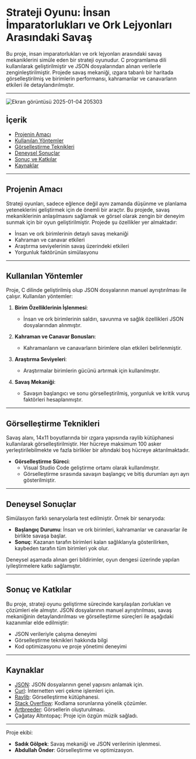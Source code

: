 # Strateji Oyunu: İnsan İmparatorlukları ve Ork Lejyonları Arasındaki Savaş

Bu proje, insan imparatorlukları ve ork lejyonları arasındaki savaş mekaniklerini simüle eden bir strateji oyunudur. C programlama dili kullanılarak geliştirilmiştir ve JSON dosyalarından alınan verilerle zenginleştirilmiştir. Projede savaş mekaniği, ızgara tabanlı bir haritada görselleştirilmiş ve birimlerin performansı, kahramanlar ve canavarların etkileri ile detaylandırılmıştır.

---
![Ekran görüntüsü 2025-01-04 205303](https://github.com/user-attachments/assets/a8f762c0-11d5-4550-9595-074c621a8d19)


## İçerik

- [Projenin Amacı](#projenin-amacı)
- [Kullanılan Yöntemler](#kullanılan-yöntemler)
- [Görselleştirme Teknikleri](#görselleştirme-teknikleri)
- [Deneysel Sonuçlar](#deneysel-sonuçlar)
- [Sonuç ve Katkılar](#sonuç-ve-katkılar)
- [Kaynaklar](#kaynaklar)

---

## Projenin Amacı

Strateji oyunları, sadece eğlence değil aynı zamanda düşünme ve planlama yeteneklerini geliştirmek için de önemli bir araçtır. Bu projede, savaş mekaniklerinin anlaşılmasını sağlamak ve görsel olarak zengin bir deneyim sunmak için bir oyun geliştirilmiştir. Projede şu özellikler yer almaktadır:

- İnsan ve ork birimlerinin detaylı savaş mekaniği
- Kahraman ve canavar etkileri
- Araştırma seviyelerinin savaş üzerindeki etkileri
- Yorgunluk faktörünün simülasyonu

---

## Kullanılan Yöntemler

Proje, C dilinde geliştirilmiş olup JSON dosyalarının manuel ayrıştırılması ile çalışır. Kullanılan yöntemler:

1. **Birim Özelliklerinin İşlenmesi**:
   - İnsan ve ork birimlerinin saldırı, savunma ve sağlık özellikleri JSON dosyalarından alınmıştır.

2. **Kahraman ve Canavar Bonusları**:
   - Kahramanların ve canavarların birimlere olan etkileri belirlenmiştir.

3. **Araştırma Seviyeleri**:
   - Araştırmalar birimlerin gücünü artırmak için kullanılmıştır.

4. **Savaş Mekaniği**:
   - Savaşın başlangıcı ve sonu görselleştirilmiş, yorgunluk ve kritik vuruş faktörleri hesaplanmıştır.

---

## Görselleştirme Teknikleri

Savaş alanı, 14x11 boyutlarında bir ızgara yapısında raylib kütüphanesi kullanılarak görselleştirilmiştir. Her hücreye maksimum 100 asker yerleştirilebilmekte ve fazla birlikler bir altındaki boş hücreye aktarılmaktadır.

- **Görselleştirme Süreci**:
  - Visual Studio Code geliştirme ortamı olarak kullanılmıştır.
  - Görselleştirme sırasında savaşın başlangıç ve bitiş durumları ayrı ayrı gösterilmiştir.

---

## Deneysel Sonuçlar

Simülasyon farklı senaryolarla test edilmiştir. Örnek bir senaryoda:

- **Başlangıç Durumu**: İnsan ve ork birimleri, kahramanlar ve canavarlar ile birlikte savaşa başlar.
- **Sonuç**: Kazanan tarafın birimleri kalan sağlıklarıyla gösterilirken, kaybeden tarafın tüm birimleri yok olur.

Deneysel aşamada alınan geri bildirimler, oyun dengesi üzerinde yapılan iyileştirmelere katkı sağlamıştır.

---

## Sonuç ve Katkılar

Bu proje, strateji oyunu geliştirme sürecinde karşılaşılan zorlukları ve çözümleri ele almıştır. JSON dosyalarının manuel ayrıştırılması, savaş mekaniğinin detaylandırılması ve görselleştirme süreçleri ile aşağıdaki kazanımlar elde edilmiştir:

- JSON verileriyle çalışma deneyimi
- Görselleştirme teknikleri hakkında bilgi
- Kod optimizasyonu ve proje yönetimi deneyimi

---

## Kaynaklar

- [JSON](https://www.json.org/json-en.html): JSON dosyalarının genel yapısını anlamak için.
- [Curl](https://curl.se/): İnternetten veri çekme işlemleri için.
- [Raylib](https://www.raylib.com/): Görselleştirme kütüphanesi.
- [Stack Overflow](https://stackoverflow.com/): Kodlama sorunlarına yönelik çözümler.
- [Artbreeder](https://www.artbreeder.com/): Görsellerin oluşturulması.
- Çağatay Altıntopaç: Proje için özgün müzik sağladı.

---

Proje ekibi:
- **Sadık Gölpek**: Savaş mekaniği ve JSON verilerinin işlenmesi.
- **Abdullah Önder**: Görselleştirme ve optimizasyon.
